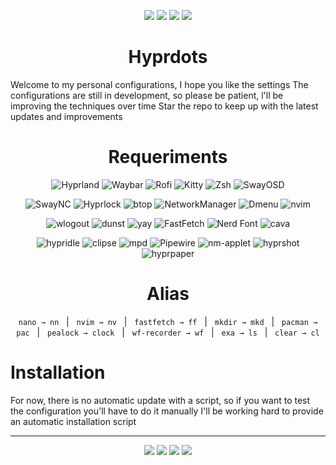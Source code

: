<p align="center">
  <img src="https://img.shields.io/github/stars/ZepharDev/hyprdots?color=cba6f7&style=for-the-badge&label=Stars&labelColor=1e1e2e&logo=github&logoColor=white">
  <img src="https://img.shields.io/github/commit-activity/y/ZepharDev/hyprdots?color=89b4fa&style=for-the-badge&label=Commits&labelColor=1e1e2e&logo=git&logoColor=white">
  <img src="https://img.shields.io/github/last-commit/ZepharDev/hyprdots?color=f5c2e7&style=for-the-badge&label=Last%20Commit&labelColor=1e1e2e&logo=github&logoColor=white">
  <img src="https://img.shields.io/github/forks/ZepharDev/hyprdots?color=89b4fa&style=for-the-badge&label=Forks&labelColor=1e1e2e&logo=github&logoColor=white">
</p>

<h1 align="center">Hyprdots</h1>

Welcome to my personal configurations, I hope you like the settings
The configurations are still in development, so please be patient, l'll be improving the techniques over time
Star the repo to keep up with the latest updates and improvements


<h1 align="center">Requeriments</h1>

<p align="center" style="margin-top:0.3em;">
  <img src="https://img.shields.io/badge/Hyprland-89b4fa?style=for-the-badge&logo=hyprland&logoColor=white&labelColor=1e1e2e" alt="Hyprland" />
  <img src="https://img.shields.io/badge/Waybar-8bd5fa?style=for-the-badge&logo=waybar&logoColor=white&labelColor=1e1e2e" alt="Waybar" />
  <img src="https://img.shields.io/badge/Rofi-F5C2E7?style=for-the-badge&logo=rofi&logoColor=white&labelColor=1e1e2e" alt="Rofi" />
  <img src="https://img.shields.io/badge/Kitty-cba6f7?style=for-the-badge&logo=kitty&logoColor=white&labelColor=1e1e2e" alt="Kitty" />
  <img src="https://img.shields.io/badge/Zsh-89b4fa?style=for-the-badge&logo=zsh&logoColor=white&labelColor=1e1e2e" alt="Zsh" />
  <img src="https://img.shields.io/badge/SwayOSD-8bd5fa?style=for-the-badge&labelColor=1e1e2e" alt="SwayOSD" />
</p>
<p align="center" style="margin-top:0.2em;">
  <img src="https://img.shields.io/badge/SwayNC-f5c2e7?style=for-the-badge&labelColor=1e1e2e" alt="SwayNC" />
  <img src="https://img.shields.io/badge/Hyprlock-cba6f7?style=for-the-badge&labelColor=1e1e2e" alt="Hyprlock" />
  <img src="https://img.shields.io/badge/btop-89b4fa?style=for-the-badge&labelColor=1e1e2e" alt="btop" />
  <img src="https://img.shields.io/badge/NetworkManager-8bd5fa?style=for-the-badge&labelColor=1e1e2e" alt="NetworkManager" />
  <img src="https://img.shields.io/badge/Dmenu-f5c2e7?style=for-the-badge&labelColor=1e1e2e" alt="Dmenu" />
  <img src="https://img.shields.io/badge/nvim-cba6f7?style=for-the-badge&labelColor=1e1e2e&logo=neovim&logoColor=white" alt="nvim" />
</p>
<p align="center" style="margin-top:0.2em;">
  <img src="https://img.shields.io/badge/wlogout-89b4fa?style=for-the-badge&labelColor=1e1e2e" alt="wlogout" />
  <img src="https://img.shields.io/badge/dunst-8bd5fa?style=for-the-badge&labelColor=1e1e2e" alt="dunst" />
  <img src="https://img.shields.io/badge/yay-f5c2e7?style=for-the-badge&labelColor=1e1e2e" alt="yay" />
  <img src="https://img.shields.io/badge/FastFetch-cba6f7?style=for-the-badge&labelColor=1e1e2e" alt="FastFetch" />
  <img src="https://img.shields.io/badge/Nerd_Font-89b4fa?style=for-the-badge&labelColor=1e1e2e" alt="Nerd Font" />
  <img src="https://img.shields.io/badge/cava-8bd5fa?style=for-the-badge&labelColor=1e1e2e" alt="cava" />
</p>
<p align="center" style="margin-top:0.2em;">
  <img src="https://img.shields.io/badge/hypridle-f5c2e7?style=for-the-badge&labelColor=1e1e2e" alt="hypridle" />
  <img src="https://img.shields.io/badge/clipse-cba6f7?style=for-the-badge&labelColor=1e1e2e" alt="clipse" />
  <img src="https://img.shields.io/badge/mpd-89b4fa?style=for-the-badge&labelColor=1e1e2e" alt="mpd" />
  <img src="https://img.shields.io/badge/Pipewire-8bd5fa?style=for-the-badge&labelColor=1e1e2e" alt="Pipewire" />
  <img src="https://img.shields.io/badge/nm-applet-f5c2e7?style=for-the-badge&labelColor=1e1e2e" alt="nm-applet" />
  <img src="https://img.shields.io/badge/hyprshot-cba6f7?style=for-the-badge&labelColor=1e1e2e" alt="hyprshot" />
  <img src="https://img.shields.io/badge/hyprpaper-89b4fa?style=for-the-badge&labelColor=1e1e2e" alt="hyprpaper" />
</p>

<h1 align="center">Alias</h1>

<p align="center">
  <code>nano → nn</code> &nbsp; | &nbsp;
  <code>nvim → nv</code> &nbsp; | &nbsp;
  <code>fastfetch → ff</code> &nbsp; | &nbsp;
  <code>mkdir → mkd</code> &nbsp; | &nbsp;
  <code>pacman → pac</code> &nbsp; | &nbsp;
  <code>pealock → clock</code> &nbsp; | &nbsp;
  <code>wf-recorder → wf</code> &nbsp; | &nbsp;
  <code>exa → ls</code> &nbsp; | &nbsp;
  <code>clear → cl</code>
</p>


# Installation 

For now, there is no automatic update with a script, so if you want to test the configuration you'll have to do it manually
I'll be working hard to provide an automatic installation script

---

<p align="center">
  <img src="https://img.shields.io/badge/Built%20with-Hyprland-89b4fa?style=for-the-badge&logo=hyprland&logoColor=white&labelColor=1e1e2e" />&#32;<img src="https://img.shields.io/badge/Powered%20by-Arch_Linux-8bd5fa?style=for-the-badge&logo=arch-linux&logoColor=white&labelColor=1e1e2e" />&#32;<img src="https://img.shields.io/badge/Crafted%20by-ZepharDev-cba6f7?style=for-the-badge&logo=github&logoColor=white&labelColor=1e1e2e" />&#32;<img src="https://img.shields.io/badge/License-GNU%20GPLv3-cba6f7?style=for-the-badge&labelColor=1e1e2e&logo=gnu&logoColor=white" />
</p>